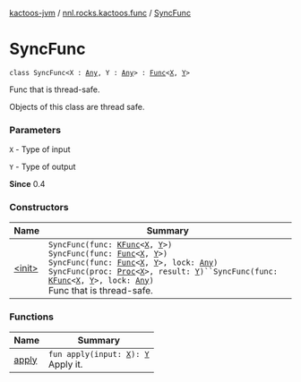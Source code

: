 [kactoos-jvm](../../index.md) / [nnl.rocks.kactoos.func](../index.md) / [SyncFunc](./index.md)

# SyncFunc

`class SyncFunc<X : `[`Any`](https://kotlinlang.org/api/latest/jvm/stdlib/kotlin/-any/index.html)`, Y : `[`Any`](https://kotlinlang.org/api/latest/jvm/stdlib/kotlin/-any/index.html)`> : `[`Func`](../../nnl.rocks.kactoos/-func/index.md)`<`[`X`](index.md#X)`, `[`Y`](index.md#Y)`>`

Func that is thread-safe.

Objects of this class are thread safe.

### Parameters

`X` - Type of input

`Y` - Type of output

**Since**
0.4

### Constructors

| Name | Summary |
|---|---|
| [&lt;init&gt;](-init-.md) | `SyncFunc(func: `[`KFunc`](../../nnl.rocks.kactoos/-k-func.md)`<`[`X`](index.md#X)`, `[`Y`](index.md#Y)`>)`<br>`SyncFunc(func: `[`Func`](../../nnl.rocks.kactoos/-func/index.md)`<`[`X`](index.md#X)`, `[`Y`](index.md#Y)`>)`<br>`SyncFunc(func: `[`Func`](../../nnl.rocks.kactoos/-func/index.md)`<`[`X`](index.md#X)`, `[`Y`](index.md#Y)`>, lock: `[`Any`](https://kotlinlang.org/api/latest/jvm/stdlib/kotlin/-any/index.html)`)`<br>`SyncFunc(proc: `[`Proc`](../../nnl.rocks.kactoos/-proc/index.md)`<`[`X`](index.md#X)`>, result: `[`Y`](index.md#Y)`)``SyncFunc(func: `[`KFunc`](../../nnl.rocks.kactoos/-k-func.md)`<`[`X`](index.md#X)`, `[`Y`](index.md#Y)`>, lock: `[`Any`](https://kotlinlang.org/api/latest/jvm/stdlib/kotlin/-any/index.html)`)`<br>Func that is thread-safe. |

### Functions

| Name | Summary |
|---|---|
| [apply](apply.md) | `fun apply(input: `[`X`](index.md#X)`): `[`Y`](index.md#Y)<br>Apply it. |
